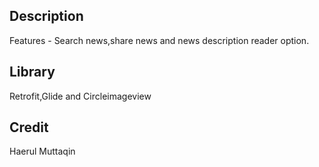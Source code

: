 ## Description
Features - Search news,share news and news description reader option.


## Library
Retrofit,Glide and Circleimageview

## Credit
 Haerul Muttaqin

